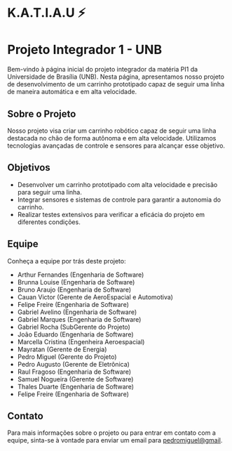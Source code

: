 # K.A.T.I.A.U ⚡

# Projeto Integrador 1 - UNB

Bem-vindo à página inicial do projeto integrador da matéria PI1 da Universidade de Brasília (UNB). Nesta página, apresentamos nosso projeto de desenvolvimento de um carrinho prototipado capaz de seguir uma linha de maneira automática e em alta velocidade.

## Sobre o Projeto

Nosso projeto visa criar um carrinho robótico capaz de seguir uma linha destacada no chão de forma autônoma e em alta velocidade. Utilizamos tecnologias avançadas de controle e sensores para alcançar esse objetivo.

## Objetivos

- Desenvolver um carrinho prototipado com alta velocidade e precisão para seguir uma linha.
- Integrar sensores e sistemas de controle para garantir a autonomia do carrinho.
- Realizar testes extensivos para verificar a eficácia do projeto em diferentes condições.

## Equipe

Conheça a equipe por trás deste projeto:

- Arthur Fernandes (Engenharia de Software)
- Brunna Louise (Engenharia de Software)
- Bruno Araujo (Engenharia de Software)
- Cauan Victor (Gerente de AeroEspacial e Automotiva)
- Felipe Freire (Engenharia de Software)
- Gabriel Avelino (Engenharia de Software)
- Gabriel Marques (Engenharia de Software)
- Gabriel Rocha (SubGerente do Projeto)
- João Eduardo (Engenharia de Software)
- Marcella Cristina (Engenheira Aeroespacial)
- Mayratan (Gerente de Energia)
- Pedro Miguel (Gerente do Projeto)
- Pedro Augusto (Gerente de Eletrônica)
- Raul Fragoso (Engenharia de Software)
- Samuel Nogueira (Gerente de Software)
- Thales Duarte (Engenharia de Software)
- Felipe Freire (Engenharia de Software)

## Contato

Para mais informações sobre o projeto ou para entrar em contato com a equipe, sinta-se à vontade para enviar um email para [pedromiguel@gmail](mailto:trabalhos.pedromiguel@gmail.com).